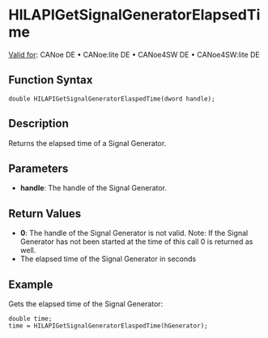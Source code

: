 # HILAPIGetSignalGeneratorElapsedTime

[Valid for](../../../Shared/FeatureAvailability.md): CANoe DE • CANoe:lite DE • CANoe4SW DE • CANoe4SW:lite DE

## Function Syntax

```plaintext
double HILAPIGetSignalGeneratorElaspedTime(dword handle);
```

## Description

Returns the elapsed time of a Signal Generator.

## Parameters

- **handle**: The handle of the Signal Generator.

## Return Values

- **0**: The handle of the Signal Generator is not valid. Note: If the Signal Generator has not been started at the time of this call 0 is returned as well.
- The elapsed time of the Signal Generator in seconds

## Example

Gets the elapsed time of the Signal Generator:

```plaintext
double time;
time = HILAPIGetSignalGeneratorElaspedTime(hGenerator);
```
